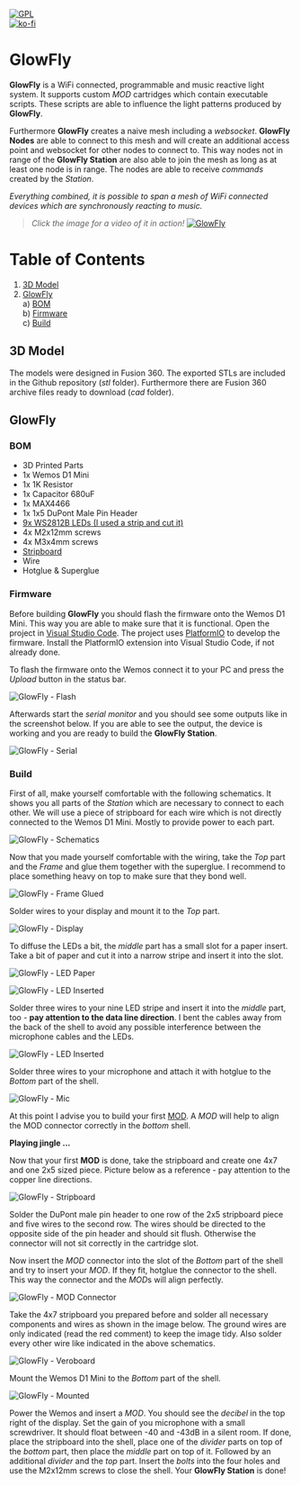 [![GPL](https://img.shields.io/github/license/glowfly/glowfly_station)](https://github.com/glowfly/glowfly_station/blob/master/LICENSE)   
[![ko-fi](https://www.ko-fi.com/img/githubbutton_sm.svg)](https://ko-fi.com/A0A01MQZP)

# GlowFly
**GlowFly** is a WiFi connected, programmable and music reactive light system. It supports custom *MOD* cartridges which contain executable scripts. These scripts are able to influence the light patterns produced by **GlowFly**.

Furthermore **GlowFly** creates a naive mesh including a *websocket*. **GlowFly Nodes** are able to connect to this mesh and will create an additional access point and websocket for other nodes to connect to. This way nodes not in range of the **GlowFly Station** are also able to join the mesh as long as at least one node is in range. The nodes are able to receive *commands* created by the *Station*.

*Everything combined, it is possible to span a mesh of WiFi connected devices which are synchronously reacting to music.*

> *Click the image for a video of it in action!*
[![GlowFly](https://raw.githubusercontent.com/glowfly/glowfly_station/master/img/cover2.jpg)](https://www.youtube.com/watch?v=Lw6lD8utsBI)

# Table of Contents
1. [3D Model](#3d-model)
2. [GlowFly](#GlowFly)  
    a) [BOM](#bom)  
    b) [Firmware](#firmware)  
    c) [Build](#build)

## 3D Model
The models were designed in Fusion 360. The exported STLs are included in the Github repository (*stl* folder). Furthermore there are Fusion 360 archive files ready to download (*cad* folder).

## GlowFly

### BOM

- 3D Printed Parts
- 1x Wemos D1 Mini
- 1x 1K Resistor
- 1x Capacitor 680uF
- 1x MAX4466
- 1x 1x5 DuPont Male Pin Header
- [9x WS2812B LEDs (I used a strip and cut it)](https://www.amazon.de/dp/B01CDTED80)
- 4x M2x12mm screws
- 4x M3x4mm screws
- [Stripboard](https://www.amazon.com/dp/B00C9NXP94)
- Wire
- Hotglue & Superglue

### Firmware

Before building **GlowFly** you should flash the firmware onto the Wemos D1 Mini. This way you are able to make sure that it is functional. Open the project in [Visual Studio Code](https://code.visualstudio.com/). The project uses [PlatformIO](https://platformio.org/platformio-ide) to develop the firmware. Install the PlatformIO extension into Visual Studio Code, if not already done. 

To flash the firmware onto the Wemos connect it to your PC and press the *Upload* button in the status bar.

![GlowFly - Flash](https://raw.githubusercontent.com/glowfly/glowfly_station/master/img/flash.png)

Afterwards start the *serial monitor* and you should see some outputs like in the screenshot below. If you are able to see the output, the device is working and you are ready to build the **GlowFly Station**.

![GlowFly - Serial](https://raw.githubusercontent.com/glowfly/glowfly_station/master/img/serial.png)

### Build

First of all, make yourself comfortable with the following schematics. It shows you all parts of the *Station* which are necessary to connect to each other. We will use a piece of stripboard for each wire which is not directly connected to the Wemos D1 Mini. Mostly to provide power to each part.

![GlowFly - Schematics](https://raw.githubusercontent.com/glowfly/glowfly_station/master/img/GlowFly-circuit.png)

Now that you made yourself comfortable with the wiring, take the *Top* part and the *Frame* and glue them together with the superglue. I recommend to place something heavy on top to make sure that they bond well.

![GlowFly - Frame Glued](https://raw.githubusercontent.com/glowfly/glowfly_station/master/img/frame-glued.jpg)

Solder wires to your display and mount it to the *Top* part.

![GlowFly - Display](https://raw.githubusercontent.com/glowfly/glowfly_station/master/img/display.jpg)

To diffuse the LEDs a bit, the *middle* part has a small slot for a paper insert. Take a bit of paper and cut it into a narrow stripe and insert it into the slot.

![GlowFly - LED Paper](https://raw.githubusercontent.com/glowfly/glowfly_station/master/img/led-paper.jpg)

![GlowFly - LED Inserted](https://raw.githubusercontent.com/glowfly/glowfly_station/master/img/led-paper-insert.jpg)

Solder three wires to your nine LED stripe and insert it into the *middle* part, too - **pay attention to the data line direction**. I bent the cables away from the back of the shell to avoid any possible interference between the microphone cables and the LEDs.

![GlowFly - LED Inserted](https://raw.githubusercontent.com/glowfly/glowfly_station/master/img/led-insert.jpg)

Solder three wires to your microphone and attach it with hotglue to the *Bottom* part of the shell.

![GlowFly - Mic](https://raw.githubusercontent.com/glowfly/glowfly_station/master/img/mic.jpg)

At this point I advise you to build your first [MOD](https://github.com/glowfly/glowfly_mods). A *MOD* will help to align the MOD connector correctly in the *bottom* shell.   

**Playing jingle ...**

Now that your first **MOD** is done, take the stripboard and create one 4x7 and one 2x5 sized piece. Picture below as a reference - pay attention to the copper line directions.

![GlowFly - Stripboard](https://raw.githubusercontent.com/glowfly/glowfly_station/master/img/stripboard.jpg)

Solder the DuPont male pin header to one row of the 2x5 stripboard piece and five wires to the second row. The wires should be directed to the opposite side of the pin header and should sit flush. Otherwise the connector will not sit correctly in the cartridge slot. 

Now insert the *MOD* connector into the slot of the *Bottom* part of the shell and try to insert your *MOD*. If they fit, hotglue the connector to the shell. This way the connector and the *MOD*s will align perfectly.

![GlowFly - MOD Connector](https://raw.githubusercontent.com/glowfly/glowfly_station/master/img/mod-connector.jpg)

Take the 4x7 stripboard you prepared before and solder all necessary components and wires as shown in the image below. The ground wires are only indicated (read the red comment) to keep the image tidy. Also solder every other wire like indicated in the above schematics.

![GlowFly - Veroboard](https://raw.githubusercontent.com/glowfly/glowfly_station/master/img/GlowFly-Veroboard.png)

Mount the Wemos D1 Mini to the *Bottom* part of the shell.

![GlowFly - Mounted](https://raw.githubusercontent.com/glowfly/glowfly_station/master/img/mounted.jpg)

Power the Wemos and insert a *MOD*. You should see the *decibel* in the top right of the display. Set the gain of you microphone with a small screwdriver. It should float between -40 and -43dB in a silent room. If done, place the stripboard into the shell, place one of the *divider* parts on top of the *bottom* part, then place the *middle* part on top of it. Followed by an additional *divider* and the *top* part.
Insert the *bolts* into the four holes and use the M2x12mm screws to close the shell. Your **GlowFly Station** is done!